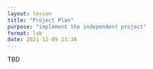 ```yaml
---
layout: lesson
title: "Project Plan"
purpose: "implement the independent project"
format: lab
date: 2021-12-09 13:30
---
```


TBD
